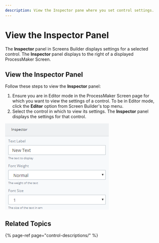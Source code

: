 ```yaml
---
description: View the Inspector pane where you set control settings.
---
```


# View the Inspector Panel

The **Inspector** panel in Screens Builder displays settings for a selected control. The **Inspector** panel displays to the right of a displayed ProcessMaker Screen.

## View the Inspector Panel

Follow these steps to view the **Inspector** panel:

1. Ensure you are in Editor mode in the ProcessMaker Screen page for which you want to view the settings of a control. To be in Editor mode, click the **Editor** option from Screen Builder's top menu.
2. Select the control in which to view its settings. The **Inspector** panel displays the settings for that control.

![Inspector panel displaying settings for a selected control](../../../.gitbook/assets/screensbuildercontroldescriptionandinspectorsettingstext-control-settings3.png)

## Related Topics

{% page-ref page="control-descriptions/" %}



